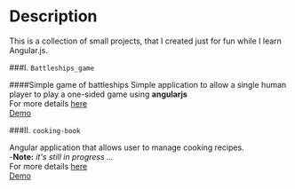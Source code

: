 Description
============

This is a collection of small projects, that I created just for fun while I learn Angular.js.


###I. `Battleships_game`

####Simple game of battleships
Simple application to allow a single human player to play a one-sided game using **angularjs** <br />
For more details [here](https://github.com/oNora/angularjs_projects/tree/master/Battleships_game) <br />
[Demo](http://onora.github.io/angularjs_projects/Battleships_game/)

###II. `cooking-book`

Angular application that allows user to manage cooking recipes. <br />
-**Note:**  *it's still in progress ...* <br />
For more details [here](https://github.com/oNora/angularjs_projects/tree/master/cooking-book) <br />
[Demo](http://onora.github.io/angularjs_projects/cooking-book)
